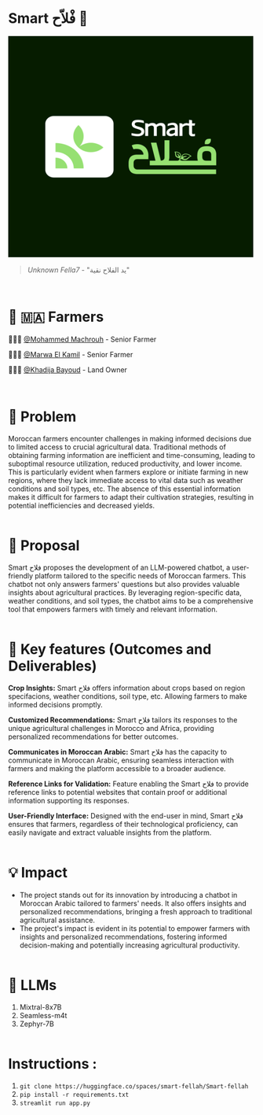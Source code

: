 # Smart فْلاّح 🌱

<img src="Smart-felah.png" alt="Logo" width="500" height="450">

> *Unknown Fella7* - "يد الفلاح نقية"
<br>

# 🌽 🇲🇦 Farmers

👨🏻‍🌾 [@Mohammed Machrouh](https://github.com/medmac01) - Senior Farmer

👩🏻‍🌾 [@Marwa El Kamil](https://github.com/maghwa) - Senior Farmer

🧑🏻‍🌾 [@Khadija Bayoud](https://github.com/Khadija-Bayoud) - Land Owner

<br>

# 👀 Problem

Moroccan farmers encounter challenges in making informed decisions due to limited access to crucial agricultural data. Traditional methods of obtaining farming information are inefficient and time-consuming, leading to suboptimal resource utilization, reduced productivity, and lower income. This is particularly evident when farmers explore or initiate farming in new regions, where they lack immediate access to vital data such as weather conditions and soil types, etc. The absence of this essential information makes it difficult for farmers to adapt their cultivation strategies, resulting in potential inefficiencies and decreased yields.
<br> <br>



# 💭 Proposal
Smart فلاح proposes the development of an LLM-powered chatbot, a user-friendly platform tailored to the specific needs of Moroccan farmers. This chatbot not only answers farmers' questions but also provides valuable insights about agricultural practices. By leveraging region-specific data, weather conditions, and soil types, the chatbot aims to be a comprehensive tool that empowers farmers with timely and relevant information.
<br> <br>

# 🔑 Key features (Outcomes and Deliverables)

**Crop Insights:** Smart فلاح offers information about crops based on region specifacions, weather conditions, soil type, etc. Allowing farmers to make informed decisions promptly.

**Customized Recommendations:** Smart فلاح tailors its responses to the unique agricultural challenges in Morocco and Africa, providing personalized recommendations for better outcomes.

**Communicates in Moroccan Arabic:** Smart فلاح has the capacity to communicate in Moroccan Arabic, ensuring seamless interaction with farmers and making the platform accessible to a broader audience.

**Reference Links for Validation:** Feature enabling the Smart فلاح to provide reference links to potential websites that contain proof or additional information supporting its responses.

**User-Friendly Interface:** Designed with the end-user in mind, Smart فلاح ensures that farmers, regardless of their technological proficiency, can easily navigate and extract valuable insights from the platform.
<br> <br>


# 💡 Impact
- The project stands out for its innovation by introducing a chatbot in Moroccan Arabic tailored to farmers' needs. It also offers insights and personalized recommendations, bringing a fresh approach to traditional agricultural assistance.
- The project's impact is evident in its potential to empower farmers with insights and personalized recommendations, fostering informed decision-making and potentially increasing agricultural productivity.
<br> <br>


# 🤖 LLMs
1. Mixtral-8x7B
2. Seamless-m4t
3. Zephyr-7B
<br> <br>


# Instructions :
1. `git clone https://huggingface.co/spaces/smart-fellah/Smart-fellah`
2. `pip install -r requirements.txt`
3. `streamlit run app.py`

